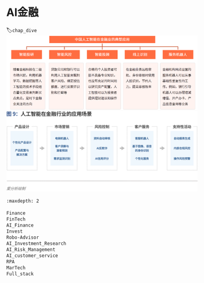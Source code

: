 # AI金融
:label:`chap_dive`
​
![AI金融[1]](../img/AI+Finance.png)
![AI金融[2]](../img/AI+Finance2.png)

```toc
:maxdepth: 2

Finance
FinTech
AI_Finance
Invest
Robo-Advisor
AI_Investment_Research
AI_Risk_Management
AI_customer_service
RPA
MarTech
Full_stack
```

[1]: https://www.iimedia.cn/c1020/77214.html
[2]: https://www.donews.com/news/detail/4/3084506.html
